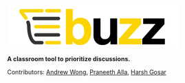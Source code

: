 ![buzz-logo](https://github.com/andrewwong97/buzz/blob/master/img/BuzzV2.png)


**A classroom tool to prioritize discussions.**


Contributors: [Andrew Wong](https://www.github.com/andrewwong97), [Praneeth Alla](https://github.com/allapk19), [Harsh Gosar](https://github.com/hdg-utd)

